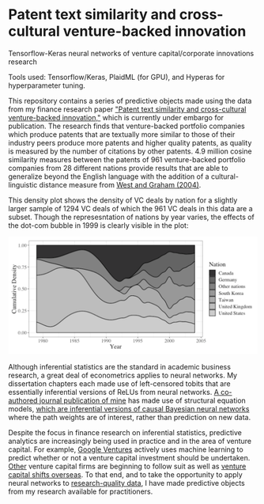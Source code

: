# Patent text similarity and cross-cultural venture-backed innovation

Tensorflow-Keras neural networks of venture capital/corporate innovations research

Tools used: Tensorflow/Keras, PlaidML (for GPU), and Hyperas for hyperparameter tuning.

This repository contains a series of predictive objects made using the data from my finance research paper ["Patent text similarity and cross-cultural venture-backed innovation,"](https://www.sciencedirect.com/science/article/abs/pii/S2214635019302059) which is currently under embargo for publication. The research finds that venture-backed portfolio companies which produce patents that are textually more similar to those of their industry peers produce more patents and higher quality patents, as quality is measured by the number of citations by other patents. 4.9 million cosine similarity measures between the patents of 961 venture-backed portfolio companies from 28 different nations provide results that are able to generalize beyond the English language with the addition of a cultural-linguistic distance measure from [West and Graham (2004)](https://scholar.google.com/scholar?hl=en&as_sdt=0%2C9&q=west+and+graham+2004+linguistic+distance&btnG=).

This density plot shows the density of VC deals by nation for a slightly larger sample of 1294 VC deals of which the 961 VC deals in this data are a subset. Though the represesntation of nations by year varies, the effects of the dot-com bubble in 1999 is clearly visible in the plot:

![Density_of_VC_deals_by_year.png](Density_of_VC_deals_by_year.png)

Although inferential statistics are the standard in academic business research, a great deal of econometrics applies to neural networks. My dissertation chapters each made use of left-censored tobits that are essentially inferential versions of ReLUs from neural networks. [A co-authored journal publication of mine](https://drive.google.com/file/d/1YSCRUzk6HGscBfy7aj-S1EEhfUfNJ0IQ/view?usp=sharing) has made use of structural equation models, [which are inferential versions of causal Bayesian neural networks](http://causality.cs.ucla.edu/blog/index.php/2012/12/07/on-structural-equations-versus-causal-bayes-networks/) where the path weights are of interest, rather than prediction on new data.

Despite the focus in finance research on inferential statistics, predictive analytics are increasingly being used in practice and in the area of venture capital. For example, [Google Ventures](https://www.axios.com/scoop-inside-google-venure-capital-machine-ce7782f2-a9b4-4556-8feb-0914e77ac021.html) actively uses machine learning to predict whether or not a venture capital investment should be undertaken. [Other](https://www.wsj.com/articles/signalfire-raises-330-million-for-data-centric-venture-capital-1494415804) venture capital firms are beginning to follow suit as well as [venture capital shifts overseas](https://venturebeat.com/2018/10/05/u-s-share-of-global-venture-capital-fell-more-than-20-in-5-years/amp/). To that end, and to take the opportunity to apply neural networks to [research-quality data](https://simplystatistics.org/2019/05/29/research-quality-data-and-research-quality-databases/), I have made predictive objects from my research available for practitioners.
